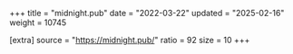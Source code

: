 +++
title = "midnight.pub"
date = "2022-03-22"
updated = "2025-02-16"
weight = 10745

[extra]
source = "https://midnight.pub/"
ratio = 92
size = 10
+++
